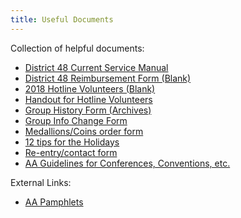 ```yaml
---
title: Useful Documents
---
```


Collection of helpful documents:

<!--more-->

- [District 48 Current Service Manual](./D48_Service_Handbook_v5.pdf)
- [District 48 Reimbursement Form (Blank)](./D48_reimbursement.pdf)
- [2018 Hotline Volunteers (Blank)](./Hotline_Volunteers_2018_Blank.pdf)
- [Handout for Hotline Volunteers](./hotlinehandout.pdf)
- [Group History Form (Archives)](./grouphistory.pdf)
- [Group Info Change Form](./GICF.pdf)
- [Medallions/Coins order form](./coinorderform.pdf)
- [12 tips for the Holidays](./holidaytips.pdf)
- [Re-entry/contact form](./reenttrycontactform.pdf)
- [AA Guidelines for Conferences, Conventions, etc.](./conferenceguidelines_9_2016.pdf)

External Links:

- [AA Pamphlets](https://www.recoveryshop.com/Alcoholics-Anonymous-Pamphlets-s/160.htm?searching=Y&sort=7&cat=160&show=150&page=1)
